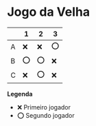 # Jogo da Velha

|   | 1 | 2 | 3 |
|---|---|---|---|
| A | ❌ | ❌ | ⭕ |
| B | ⭕ | ⭕ | ❌ |
| C | ❌ | ⭕ | ❌ |

**Legenda**

- ❌ Primeiro jogador 
- ⭕ Segundo jogador